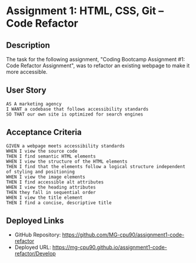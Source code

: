 # Assignment 1: HTML, CSS, Git – Code Refactor

## Description
The task for the following assignment, "Coding Bootcamp Assignment #1: Code Refactor Assignment", was to refactor an existing webpage to make it more accessible.

## User Story

```
AS A marketing agency
I WANT a codebase that follows accessibility standards
SO THAT our own site is optimized for search engines
```

## Acceptance Criteria

```
GIVEN a webpage meets accessibility standards
WHEN I view the source code
THEN I find semantic HTML elements
WHEN I view the structure of the HTML elements
THEN I find that the elements follow a logical structure independent of styling and positioning
WHEN I view the image elements
THEN I find accessible alt attributes
WHEN I view the heading attributes
THEN they fall in sequential order
WHEN I view the title element
THEN I find a concise, descriptive title
```

## Deployed Links
* GitHub Repository: https://github.com/MG-cpu90/assignment1-code-refactor
* Deployed URL: https://mg-cpu90.github.io/assignment1-code-refactor/Develop